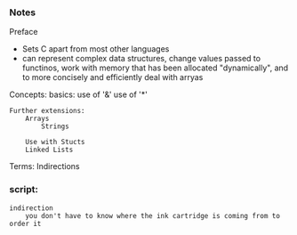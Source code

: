 ### Notes

Preface
-   Sets C apart from most other languages
-   can represent complex data structures, change values passed to functinos, work with memory that has been allocated "dynamically", and to more concisely and efficiently deal with arryas

Concepts:
    basics:
        use of '&'
        use of '*'


    Further extensions:
        Arrays
            Strings
            
        Use with Stucts
        Linked Lists


Terms:
    Indirections



### script:
    indirection 
        you don't have to know where the ink cartridge is coming from to order it


